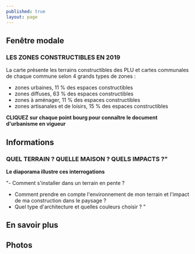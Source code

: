 ```yaml
---
published: true
layout: page
---
```


## Fenêtre modale

### LES ZONES CONSTRUCTIBLES EN 2019

La carte présente les terrains constructibles des PLU et cartes communales de chaque commune selon 4 grands types de zones :

- zones urbaines, 11 % des espaces constructibles
- zones diffuses, 63 % des espaces constructibles
- zones à aménager, 11 % des espaces constructibles 
- zones artisanales et de loisirs, 15 % des espaces constructibles

**CLIQUEZ sur chaque point bourg pour connaître le document d'urbanisme en vigueur**

## Informations

### QUEL TERRAIN ? QUELLE MAISON ? QUELS IMPACTS ?"

**Le diaporama illustre ces interrogations**

"- Comment s'installer dans un terrain en pente ?
- Comment prendre en compte l'environnement de mon terrain et l'impact de ma construction dans le paysage ?
- Quel type d'architecture et quelles couleurs choisir ?
"

## En savoir plus

## Photos
